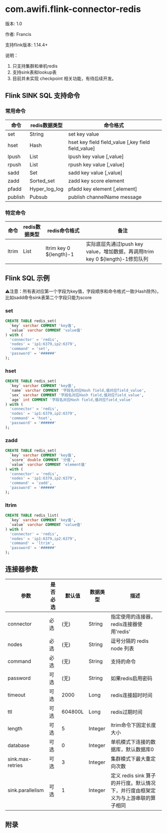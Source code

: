 # com.awifi.flink-connector-redis

版本: 1.0 

作者: Francis 

支持flink版本: 1.14.4+



说明：

1. 只支持集群和单机redis
2. 支持sink表和lookup表
3. 目前并未实现 checkpoint 相关功能，有待后续开发。

## Flink SINK SQL 支持命令

### 常用命令

| 命令    | redis数据类型 | 命令格式                                            |
| ------- | ------------- | --------------------------------------------------- |
| set     | String        | set key value                                       |
| hset    | Hash          | hset key field field_value [,key field field_value] |
| lpush   | List          | lpush key value  [,value]                           |
| rpush   | List          | rpush key value  [,value]                           |
| sadd    | Set           | sadd key value  [,value]                            |
| zadd    | Sorted_set    | zadd key score element                              |
| pfadd   | Hyper_log_log | pfadd key element [,element]                        |
| publish | Pubsub        | publish channelName message                         |

### 特定命令

| 命令  | redis数据类型 | redis命令格式           | 备注                                                         |
| ----- | ------------- | ----------------------- | ------------------------------------------------------------ |
| ltrim | List          | ltrim key 0 ${length}-1 | 实际底层先通过lpush key value，增加数据，再调用ltrim key 0 ${length}-1修剪队列 |

## Flink SQL 示例

⚠️注意：所有表对应第一个字段为key值，字段顺序和命令格式一致(Hash除外)，比如sadd命令sink表第二个字段只能为score

### set

```sql
CREATE TABLE redis_set(  
  `key` varchar COMMENT 'key值',
  `value` varchar COMMENT 'value值'
) with (  
  'connector' = 'redis',
  'nodes' = 'ip1:6379,ip2:6379',
  'command' = 'set',  
  'password' = '######'
);
```

### hset

```sql
CREATE TABLE redis_set(  
  `key` varchar COMMENT 'key值',
  `name` varchar COMMENT '字段名对应Hash field,值对应field_value',
  `sex` varchar COMMENT '字段名对应Hash field,值对应field_value',
  `age` int COMMENT '字段名对应Hash field,值对应field_value'
) with (  
  'connector' = 'redis',
  'nodes' = 'ip1:6379,ip2:6379',
  'command' = 'hset',  
  'password' = '######'
);
```

### zadd

```sql
CREATE TABLE redis_set(  
  `key` varchar COMMENT 'key值',
  `score` double COMMENT '分值',
  `value` varchar COMMENT 'element值'
) with (  
  'connector' = 'redis',
  'nodes' = 'ip1:6379,ip2:6379',
  'command' = 'zadd',  
  'password' = '######'
);
```

### ltrim

```sql
CREATE TABLE redis_list(  
  `key` varchar COMMENT 'key值',
  `value` varchar COMMENT 'value值'
) with (  
  'connector' = 'redis',
  'nodes' = 'ip1:6379,ip2:6379',
  'command' = 'ltrim',  
  'password' = '######'
);
```



## 连接器参数

| 参数             | 是否必选 | 默认值  | 数据类型 | 描述                                                         |
| ---------------- | -------- | ------- | -------- | ------------------------------------------------------------ |
| connector        | 必选     | (无)    | String   | 指定使用的连接器，redis连接器使用'redis'                     |
| nodes            | 必选     | (无)    | String   | 逗号分隔的 redis node 列表                                   |
| command          | 必选     | (无)    | String   | 支持的命令                                                   |
| password         | 可选     | (无)    | String   | 如果redis启用密码                                            |
| timeout          | 可选     | 2000    | Long     | redis连接超时时间                                            |
| ttl              | 可选     | 604800L | Long     | redis过期时间                                                |
| length           | 可选     | 5       | Integer  | ltrim命令下固定长度大小                                      |
| database         | 可选     | 0       | Integer  | 单机模式下连接的数据库，默认数据库0                          |
| sink.max-retries | 可选     | 3       | Integer  | 集群模式下最大重定向次数                                     |
| sink.parallelism | 可选     | 1       | Integer  | 定义 redis sink 算子的并行度。默认情况下，并行度由框架定义为与上游串联的算子相同 |

## 附录
